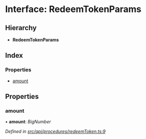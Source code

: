 # Interface: RedeemTokenParams

## Hierarchy

* **RedeemTokenParams**

## Index

### Properties

* [amount](redeemtokenparams.md#amount)

## Properties

###  amount

• **amount**: *BigNumber*

*Defined in [src/api/procedures/redeemToken.ts:9](https://github.com/PolymathNetwork/polymesh-sdk/blob/7362b318/src/api/procedures/redeemToken.ts#L9)*
